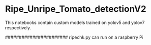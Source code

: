 # Ripe_Unripe_Tomato_detectionV2

This notebooks contain custom models trained on yolov5 and yolov7 respectively.

#######################
ripechk.py can run on a raspberry Pi